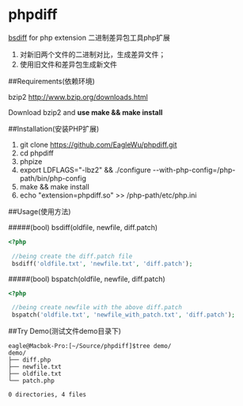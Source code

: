 phpdiff
=======

[bsdiff](http://www.daemonology.net/bsdiff/ "bsdiff") for php extension 二进制差异包工具php扩展

1. 对新旧两个文件的二进制对比，生成差异文件；
2. 使用旧文件和差异包生成新文件

##Requirements(依赖环境)

bzip2 http://www.bzip.org/downloads.html

Download bzip2 and **use make && make install**

##Installation(安装PHP扩展)

1. git clone https://github.com/EagleWu/phpdiff.git
2. cd phpdiff
3. phpize
4. export LDFLAGS="-lbz2" && ./configure --with-php-config=/php-path/bin/php-config
5. make && make install
6. echo "extension=phpdiff.so" >> /php-path/etc/php.ini

##Usage(使用方法)

#####(bool) bsdiff(oldfile, newfile, diff.patch)

```php
<?php

 //being create the diff.patch file
 bsdiff('oldfile.txt', 'newfile.txt', 'diff.patch');

```

#####(bool) bspatch(oldfile, newfile, diff.patch)

```php
<?php

 //being create newfile with the above diff.patch
 bspatch('oldfile.txt', 'newfile_with_patch.txt', 'diff.patch');

```

##Try Demo(测试文件demo目录下)

```shell
eagle@Macbok-Pro:[~/Source/phpdiff]$tree demo/
demo/
├── diff.php
├── newfile.txt
├── oldfile.txt
└── patch.php

0 directories, 4 files
```

